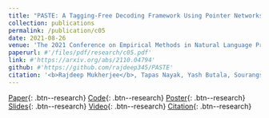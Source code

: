 ```yaml
---
title: "PASTE: A Tagging-Free Decoding Framework Using Pointer Networks for Aspect Sentiment Triplet Extraction"
collection: publications
permalink: /publication/c05
date: 2021-08-26
venue: 'The 2021 Conference on Empirical Methods in Natural Language Processing, <b>EMNLP 2021</b>'
paperurl: #'/files/pdf/research/c05.pdf'
link: #'https://arxiv.org/abs/2110.04794'
github: #'https://github.com/rajdeep345/PASTE'
citation: '<b>Rajdeep Mukherjee</b>, Tapas Nayak, Yash Butala, Sourangshu Bhattacharya, Pawan Goyal'
---
```


[Paper](/files/pdf/research/c05.pdf){: .btn--research} [Code](https://github.com/rajdeep345/PASTE){: .btn--research} [Poster](/files/pdf/research/PASTE_EMNLP2021_Poster.pdf){: .btn--research} [Slides](https://docs.google.com/presentation/d/e/2PACX-1vQ3W4tGs6iSBfhxtr4FX6qccGqucRlYSkPyqJfhoQtZt7iZbIFXe06oy7J-vMvRbNLIyj0PzSRfh8GB/pub?start=false&loop=false&delayms=10000){: .btn--research} [Video](https://drive.google.com/file/d/1ugghVluFXIP_xpIDKlp4VsivXODgt2RI/view?usp=sharing){: .btn--research} [Citation](https://aclanthology.org/2021.emnlp-main.731){: .btn--research}

